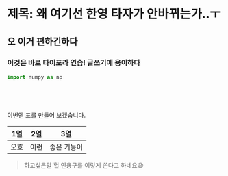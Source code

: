 # 제목:  왜 여기선 한영 타자가 안바뀌는가..ㅜ

## 오 이거 편하긴하다

### 이것은 바로 타이포라 연습! 글쓰기에 용이하다

```python
import numpy as np 






```

이번엔 표를 만들어 보겠습니다.

| 1열  | 2열  | 3열         |
| ---- | ---- | ----------- |
| 오호 | 이런 | 좋은 기능이 |

> 하고싶은말 헐 인용구를 이렇게 쓴다고 하네요😃

